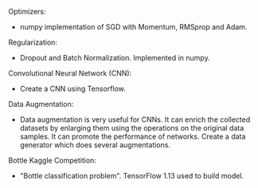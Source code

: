 Optimizers: 
- numpy implementation of SGD with Momentum, RMSprop and Adam.

Regularization:
- Dropout and Batch Normalization. Implemented in numpy.

Convolutional Neural Network (CNN):
- Create a CNN using Tensorflow.

Data Augmentation:
- Data augmentation is very useful for CNNs. It can enrich the collected datasets by enlarging them using the operations on the original data samples. It can promote the performance of networks. Create a data generator which does several augmentations.

Bottle Kaggle Competition:
- "Bottle classification problem". TensorFlow 1.13 used to build model.
